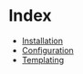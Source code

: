 Index
====

+ [Installation](installation.md)
+ [Configuration](configuration.md)
+ [Templating](templating.md)